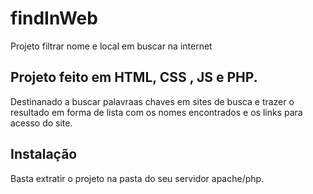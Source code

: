 # findInWeb
Projeto filtrar nome e local em buscar na internet

## Projeto feito em HTML, CSS , JS e PHP.

Destinanado a buscar palavraas chaves em sites de busca e trazer o resultado em forma de lista com os nomes encontrados e os links para acesso do site.

## Instalação 
Basta extratir o projeto na pasta do seu servidor apache/php.

